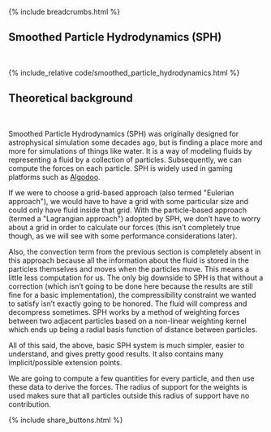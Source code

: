 {% include breadcrumbs.html %}

## Smoothed Particle Hydrodynamics (SPH)
<div class="header_line"><br/></div>

{% include_relative code/smoothed_particle_hydrodynamics.html %}

<p style="clear: both;"></p>

## Theoretical background
<div class="header_line"><br/></div>

Smoothed Particle Hydrodynamics (SPH) was originally 
designed for astrophysical simulation some decades ago, 
but is finding a place more and more for simulations of things like water.
It is a way of modeling fluids by representing a
fluid by a collection of particles. Subsequently, we can compute the forces on each particle.
SPH is widely used in gaming platforms such as [Algodoo](https://en.wikipedia.org/wiki/Algodoo).


If we were to choose a grid-based approach (also termed "Eulerian approach"), 
we would have to have a grid with some particular size and could only have fluid inside that grid. 
With the particle-based approach (termed a "Lagrangian approach") adopted by SPH, we don’t have to 
worry about a grid in order to calculate our forces
(this isn’t completely true though, as we will see with some performance considerations later). 


Also, the convection term from the previous section is completely absent in this approach because 
all the information about the fluid is stored in the particles themselves and moves when the particles move. 
This means a little less computation for us. The only big downside to SPH is that without a correction 
(which isn’t going to be done here because the results are still fine for a basic implementation), 
the compressibility constraint we wanted to satisfy isn’t exactly going to be honored. 
The fluid will compress and decompress sometimes. SPH works by a method of weighting forces between two 
adjacent particles based on a non-linear weighting kernel which ends up being a radial basis function 
of distance between particles. 


All of this said, the above, basic SPH system is much simpler, 
easier to understand, and gives pretty good results. It also contains many 
implicit/possible extension points.  

We are going to compute a few quantities for every particle, 
and then use these data to derive the forces. The radius of 
support for the weights is used makes sure that all particles 
outside this radius of support have no contribution.

<p style="clear: both;"></p>

{% include share_buttons.html %}
